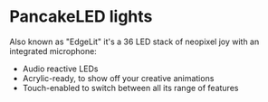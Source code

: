 # PancakeLED lights

Also known as "EdgeLit" it's a 36 LED stack of neopixel joy with an integrated microphone:

* Audio reactive LEDs
* Acrylic-ready, to show off your creative animations
* Touch-enabled to switch between all its range of features
